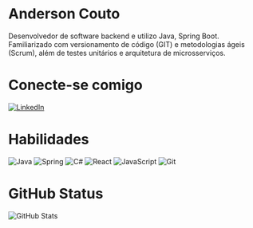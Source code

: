 # Anderson Couto
Desenvolvedor de software backend e utilizo Java, Spring Boot. Familiarizado com versionamento de código (GIT) e metodologias ágeis (Scrum), além de testes unitários e arquitetura de microsserviços.

# Conecte-se comigo
[![LinkedIn](https://img.shields.io/badge/LinkedIn-000?style=for-the-badge&logo=linkedin&logoColor=0E76A8)](https://www.linkedin.com/in/andersoncpdq/)

# Habilidades
![Java](https://img.shields.io/badge/Java-000?style=for-the-badge&logo=java) ![Spring](https://img.shields.io/badge/Spring-000.svg?style=for-the-badge&logo=spring) ![C#](https://img.shields.io/badge/C%23-000?style=for-the-badge&logo=c-sharp&logoColor=823085) ![React](https://img.shields.io/badge/React-000?style=for-the-badge&logo=react) ![JavaScript](https://img.shields.io/badge/JavaScript-000?style=for-the-badge&logo=javascript) ![Git](https://img.shields.io/badge/git-000.svg?style=for-the-badge&logo=git)

# GitHub Status
![GitHub Stats](https://github-readme-stats.vercel.app/api?username=andersoncpdq&theme=transparent&bg_color=000&border_color=30A3DC&show_icons=true&icon_color=30A3DC&title_color=E94D5F&text_color=FFF)